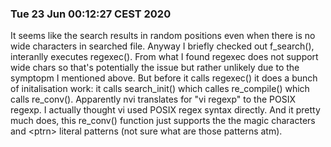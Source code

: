 ### Tue 23 Jun 00:12:27 CEST 2020

It seems like the search results in random positions even when there is no wide characters in searched file. Anyway I briefly checked out f_search(), interanlly executes regexec(). From what I found regexec does not support wide chars so that's potentially the issue but rather unlikely due to the symptopm I mentioned above. But before it calls regexec() it does a bunch of initalisation work: it calls search_init() which calles re_compile() which calls re_conv(). Apparently nvi translates for "vi regexp" to the POSIX regexp. I actually thought vi used POSIX regex syntax directly. And it pretty much does, this re_conv() function just supports the the magic characters and \<ptrn\> literal patterns (not sure what are those patterns atm).
